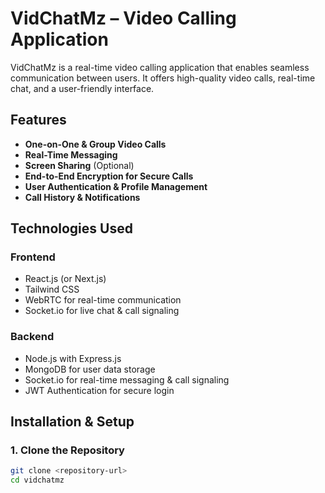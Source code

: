 # VidChatMz – Video Calling Application

VidChatMz is a real-time video calling application that enables seamless communication between users. It offers high-quality video calls, real-time chat, and a user-friendly interface.

## Features
- **One-on-One & Group Video Calls**  
- **Real-Time Messaging**  
- **Screen Sharing** (Optional)  
- **End-to-End Encryption for Secure Calls**  
- **User Authentication & Profile Management**  
- **Call History & Notifications**  

## Technologies Used
### **Frontend**
- React.js (or Next.js)  
- Tailwind CSS  
- WebRTC for real-time communication  
- Socket.io for live chat & call signaling  

### **Backend**
- Node.js with Express.js  
- MongoDB for user data storage  
- Socket.io for real-time messaging & call signaling  
- JWT Authentication for secure login  

## Installation & Setup

### 1. Clone the Repository
```sh
git clone <repository-url>
cd vidchatmz
